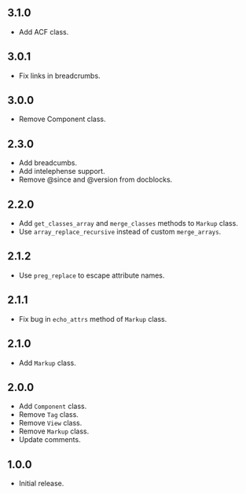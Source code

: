 ## 3.1.0

- Add ACF class.

## 3.0.1

- Fix links in breadcrumbs.

## 3.0.0

- Remove Component class.

## 2.3.0

- Add breadcumbs.
- Add intelephense support.
- Remove @since and @version from docblocks.

## 2.2.0

- Add `get_classes_array` and `merge_classes` methods to `Markup` class.
- Use `array_replace_recursive` instead of custom `merge_arrays`.

## 2.1.2

- Use `preg_replace` to escape attribute names.

## 2.1.1

- Fix bug in `echo_attrs` method of `Markup` class.

## 2.1.0

- Add `Markup` class.

## 2.0.0

- Add `Component` class.
- Remove `Tag` class.
- Remove `View` class.
- Remove `Markup` class.
- Update comments.

## 1.0.0

- Initial release.
